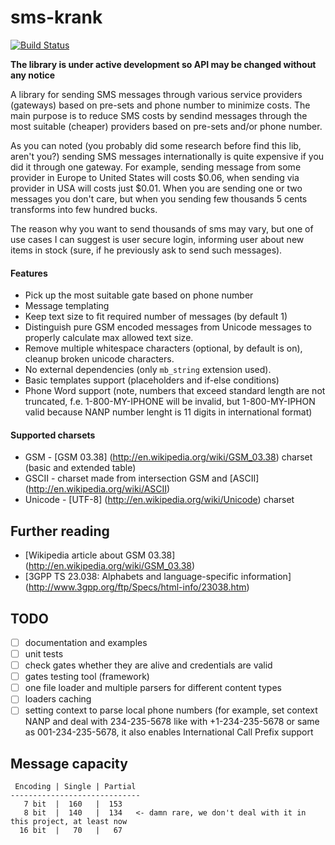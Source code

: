 sms-krank
=========
[![Build Status](https://travis-ci.org/pinepain/sms-krank.png)](https://travis-ci.org/pinepain/sms-krank)

**The library is under active development so API may be changed without any notice**

A library for sending SMS messages through various service providers (gateways) based on pre-sets and phone number to
minimize costs. The main purpose is to reduce SMS costs by sendind messages through the most suitable (cheaper) providers
based on pre-sets and/or phone number.

As you can noted (you probably did some research before find this lib, aren't you?) sending SMS messages internationally
is quite expensive if you did it through one gateway. For example, sending message from some provider in Europe to
United States will costs $0.06, when sending via provider in USA will costs just $0.01. When you are sending one or two
messages you don't care, but when you sending few thousands 5 cents transforms into few hundred bucks.

The reason why you want to send thousands of sms may vary, but one of use cases I can suggest is user secure login,
informing user about new items in stock (sure, if he previously ask to send such messages).


#### Features

* Pick up the most suitable gate based on phone number
* Message templating
* Keep text size to fit required number of messages (by default 1)
* Distinguish pure GSM encoded messages from Unicode messages to properly calculate max allowed text size.
* Remove multiple whitespace characters (optional, by default is on), cleanup broken unicode characters.
* No external dependencies (only `mb_string` extension used).
* Basic templates support (placeholders and if-else conditions)
* Phone Word support (note, numbers that exceed standard length are not truncated, f.e. 1-800-MY-IPHONE will be invalid,
  but 1-800-MY-IPHON valid because NANP number lenght is 11 digits in international format)

#### Supported charsets

* GSM - [GSM 03.38] (http://en.wikipedia.org/wiki/GSM_03.38) charset (basic and extended table)
* GSCII - charset made from intersection GSM and [ASCII] (http://en.wikipedia.org/wiki/ASCII)
* Unicode - [UTF-8] (http://en.wikipedia.org/wiki/Unicode) charset

## Further reading

* [Wikipedia article about GSM 03.38] (http://en.wikipedia.org/wiki/GSM_03.38)
* [3GPP TS 23.038: Alphabets and language-specific information] (http://www.3gpp.org/ftp/Specs/html-info/23038.htm)

TODO
----

- [ ] documentation and examples
- [ ] unit tests
- [ ] check gates whether they are alive and credentials are valid
- [ ] gates testing tool (framework)
- [ ] one file loader and multiple parsers for different content types
- [ ] loaders caching
- [ ] setting context to parse local phone numbers (for example, set context NANP and deal with 234-235-5678 like with
      +1-234-235-5678 or same as 001-234-235-5678, it also enables International Call Prefix support

Message capacity
----------------
```
 Encoding | Single | Partial
-----------------------------
   7 bit  |  160   |  153
   8 bit  |  140   |  134   <- damn rare, we don't deal with it in this project, at least now
  16 bit  |   70   |   67
```